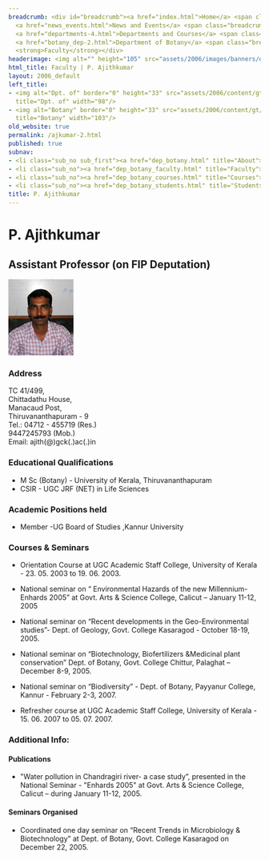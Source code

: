 ```yaml
---
breadcrumb: <div id="breadcrumb"><a href="index.html">Home</a> <span class="breadcrumb_spacer">&gt;</span>
  <a href="news_events.html">News and Events</a> <span class="breadcrumb_spacer">&gt;</span>
  <a href="departments-4.html">Departments and Courses</a> <span class="breadcrumb_spacer">&gt;</span>
  <a href="botany_dep-2.html">Department of Botany</a> <span class="breadcrumb_spacer">&gt;</span>
  <strong>Faculty</strong></div>
headerimage: <img alt="" height="105" src="assets/2006/images/banners/departments.jpg" width="472"/>
html_title: Faculty | P. Ajithkumar
layout: 2006_default
left_title:
- <img alt="Dpt. of" border="0" height="33" src="assets/2006/content/gt/fcb6421c7c62628408190d4ca84029e5.png"
  title="Dpt. of" width="98"/>
- <img alt="Botany" border="0" height="33" src="assets/2006/content/gt/5e27a06476458eedd01db97afdec71f6.png"
  title="Botany" width="103"/>
old_website: true
permalink: /ajkumar-2.html
published: true
subnav:
- <li class="sub_no sub_first"><a href="dep_botany.html" title="About">About</a></li>
- <li class="sub_no"><a href="dep_botany_faculty.html" title="Faculty">Faculty</a></li>
- <li class="sub_no"><a href="dep_botany_courses.html" title="Courses">Courses</a></li>
- <li class="sub_no"><a href="dep_botany_students.html" title="Students">Students</a></li>
title: P. Ajithkumar
---
```


# P. Ajithkumar

## Assistant Professor (on FIP Deputation)

![](assets/2006/picture/upload/ajith.jpg)

### Address

TC 41/499,  
Chittadathu House,  
Manacaud Post,  
Thiruvananthapuram - 9  
Tel.: 04712 - 455719 (Res.)  
9447245793 (Mob.)  
Email: ajith(@)gck(.)ac(.)in

### Educational Qualifications

  * M Sc (Botany) - University of Kerala, Thiruvananthapuram
  * CSIR - UGC JRF (NET) in Life Sciences

### Academic Positions held

  * Member -UG Board of Studies ,Kannur University

### Courses & Seminars

  * Orientation Course at UGC Academic Staff College, University of Kerala - 23. 05. 2003 to 19. 06. 2003.

  * National seminar on “ Environmental Hazards of the new Millennium-Enhards 2005” at Govt. Arts & Science College, Calicut – January 11-12, 2005

  * National seminar on “Recent developments in the Geo-Environmental studies”- Dept. of Geology, Govt. College Kasaragod - October 18-19, 2005.

  * National seminar on “Biotechnology, Biofertilizers &Medicinal plant conservation” Dept. of Botany, Govt. College Chittur, Palaghat – December 8-9, 2005.

  * National seminar on “Biodiversity” - Dept. of Botany, Payyanur College, Kannur - February 2-3, 2007.

  * Refresher course at UGC Academic Staff College, University of Kerala - 15. 06. 2007 to 05. 07. 2007.

### Additional Info:

#### Publications

  * "Water pollution in Chandragiri river- a case study”, presented in the National Seminar - "Enhards 2005" at Govt. Arts & Science College, Calicut – during January 11-12, 2005.

#### Seminars Organised

  * Coordinated one day seminar on “Recent Trends in Microbiology & Biotechnology” at Dept. of Botany, Govt. College Kasaragod on December 22, 2005.